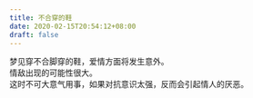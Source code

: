 ```yaml
---
title: 不合穿的鞋
date: 2020-02-15T20:54:12+08:00
draft: false
---
```


梦见穿不合脚穿的鞋，爱情方面将发生意外。<br>
情敌出现的可能性很大。<br>
这时不可大意气用事，如果对抗意识太强，反而会引起情人的厌恶。<br>
